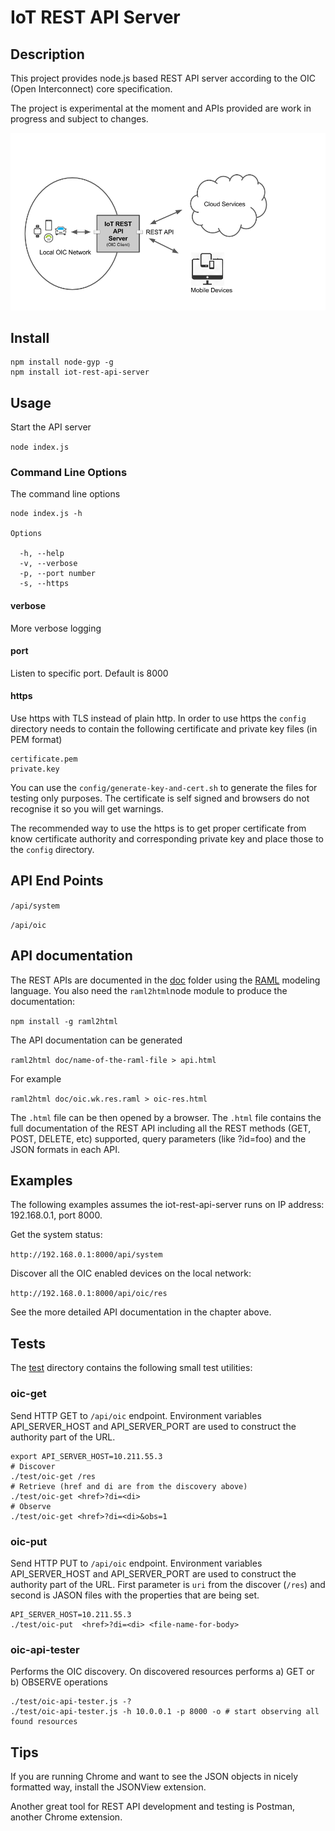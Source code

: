 # IoT REST API Server
## Description
This project provides node.js based REST API server according to the  OIC (Open Interconnect) core specification.

The project is experimental at the moment and APIs provided are work in progress and subject to changes.

![Overview](img/iot-rest-api-server.png)

## Install

```
npm install node-gyp -g
npm install iot-rest-api-server
```


## Usage

Start the API server

```node index.js```

### Command Line Options

The command line options 

```
node index.js -h

Options

  -h, --help           
  -v, --verbose        
  -p, --port number    
  -s, --https          
  ```
#### verbose
More verbose logging
#### port 
Listen to specific port. Default is 8000
#### https
Use https with TLS instead of plain http. In order to use https the `config` directory needs to contain the following certificate and private key files (in PEM format)

```
certificate.pem
private.key
```

You can use the `config/generate-key-and-cert.sh` to generate the files for testing only purposes. The certificate is self signed and browsers do not recognise it so you will get warnings.

The recommended way to use the https is to get proper certificate from know certificate authority and corresponding private key and place those to the `config` directory.

## API End Points

`/api/system`

`/api/oic`

## API documentation

The REST APIs are documented in the [doc](./doc/) folder using the [RAML](http://raml.org/) modeling language. You also need the ```raml2html```node module to produce the documentation:

```npm install -g raml2html```

The API documentation can be generated 

```raml2html doc/name-of-the-raml-file > api.html```

For example

 ```raml2html doc/oic.wk.res.raml > oic-res.html```

The `.html` file can be then opened by a browser. The `.html` file contains the full documentation of the REST API including all the REST methods (GET, POST, DELETE, etc) supported, query parameters (like ?id=foo) and the JSON formats in each API.

## Examples

The following examples assumes the iot-rest-api-server runs on IP address: 192.168.0.1, port 8000.

Get the system status:

`http://192.168.0.1:8000/api/system`

Discover all the OIC enabled devices on the local network:

`http://192.168.0.1:8000/api/oic/res`

See the more detailed API documentation in the chapter above.

## Tests

The [test](./test/) directory contains the following small test utilities:

### oic-get

Send HTTP GET to `/api/oic` endpoint. Environment variables API_SERVER_HOST and API_SERVER_PORT are used to construct the authority part of the URL.

```
export API_SERVER_HOST=10.211.55.3
# Discover
./test/oic-get /res
# Retrieve (href and di are from the discovery above)
./test/oic-get <href>?di=<di>
# Observe
./test/oic-get <href>?di=<di>&obs=1
```

### oic-put

Send HTTP PUT to `/api/oic` endpoint. Environment variables API_SERVER_HOST and API_SERVER_PORT are used to construct the authority part of the URL. First parameter is `uri` from the discover (`/res`) and second is JASON files with the properties that are being set.

```
API_SERVER_HOST=10.211.55.3
./test/oic-put  <href>?di=<di> <file-name-for-body>
```

### oic-api-tester

Performs the OIC discovery. On discovered resources performs a) GET or b) OBSERVE  operations

```
./test/oic-api-tester.js -?
./test/oic-api-tester.js -h 10.0.0.1 -p 8000 -o # start observing all found resources
```

## Tips

If you are running Chrome and want to see the JSON objects in nicely formatted way, install the JSONView extension.

Another great tool for REST API development and testing is Postman, another Chrome extension.
